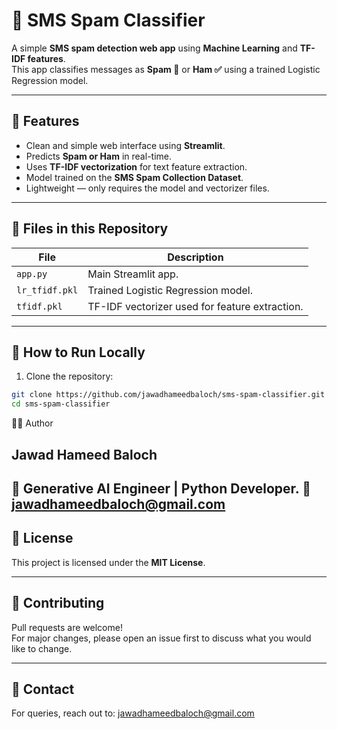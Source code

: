 # 📩 SMS Spam Classifier

A simple **SMS spam detection web app** using **Machine Learning** and **TF-IDF features**.  
This app classifies messages as **Spam 🚫** or **Ham ✅** using a trained Logistic Regression model.

---

## 🔹 Features

- Clean and simple web interface using **Streamlit**.  
- Predicts **Spam or Ham** in real-time.  
- Uses **TF-IDF vectorization** for text feature extraction.  
- Model trained on the **SMS Spam Collection Dataset**.  
- Lightweight — only requires the model and vectorizer files.

---

## 🔹 Files in this Repository

| File | Description |
|------|-------------|
| `app.py` | Main Streamlit app. |
| `lr_tfidf.pkl` | Trained Logistic Regression model. |
| `tfidf.pkl` | TF-IDF vectorizer used for feature extraction. |

---

## 🔹 How to Run Locally

1. Clone the repository:

```bash
git clone https://github.com/jawadhameedbaloch/sms-spam-classifier.git
cd sms-spam-classifier
```
👨‍💻 Author

## Jawad Hameed Baloch
💼 Generative AI Engineer | Python Developer.
📧 jawadhameedbaloch@gmail.com
---

## 📜 License
This project is licensed under the **MIT License**.

---

## 🤝 Contributing
Pull requests are welcome!  
For major changes, please open an issue first to discuss what you would like to change.

---

## 📧 Contact
For queries, reach out to: jawadhameedbaloch@gmail.com
